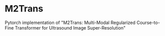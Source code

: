 # M2Trans
Pytorch implementation of "M2Trans: Multi-Modal Regularized Course-to-Fine Transformer for Ultrasound Image Super-Resolution"
